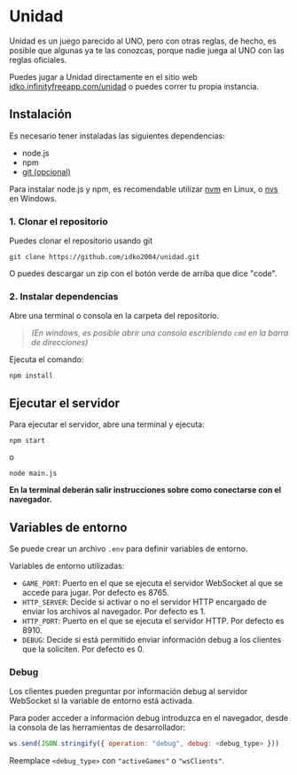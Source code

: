 # Unidad
Unidad es un juego parecido al UNO, pero con otras reglas, de hecho, es posible que algunas ya te las conozcas, porque nadie juega al UNO con las reglas oficiales.

Puedes jugar a Unidad directamente en el sitio web [idko.infinityfreeapp.com/unidad](http://idko.infinityfreeapp.com/unidad/index.html) o puedes correr tu propia instancia.

## Instalación
Es necesario tener instaladas las siguientes dependencias:
- node.js
- npm
- [git (opcional)](https://git-scm.com/)

Para instalar node.js y npm, es recomendable utilizar [nvm](https://github.com/nvm-sh/nvm#installing-and-updating) en Linux, o [nvs](https://github.com/jasongin/nvs#setup) en Windows.
### 1. Clonar el repositorio
Puedes clonar el repositorio usando git
```
git clone https://github.com/idko2004/unidad.git
```
O puedes descargar un zip con el botón verde de arriba que dice "code".

### 2. Instalar dependencias
Abre una terminal o consola en la carpeta del repositorio. 

> _(En windows, es posible abrir una consola escribiendo `cmd` en la barra de direcciones)_

Ejecuta el comando:
```
npm install
```

## Ejecutar el servidor
Para ejecutar el servidor, abre una terminal y ejecuta:
```
npm start
```
o
```
node main.js
```
**En la terminal deberán salir instrucciones sobre como conectarse con el navegador.**

## Variables de entorno
Se puede crear un archivo `.env` para definir variables de entorno.

Variables de entorno utilizadas:

- `GAME_PORT`: Puerto en el que se ejecuta el servidor WebSocket al que se accede para jugar. Por defecto es 8765.
- `HTTP_SERVER`: Decide si activar o no el servidor HTTP encargado de enviar los archivos al navegador. Por defecto es 1.
- `HTTP_PORT`: Puerto en el que se ejecuta el servidor HTTP. Por defecto es 8910.
- `DEBUG`: Decide si está permitido enviar información debug a los clientes que la soliciten. Por defecto es 0.

### Debug
Los clientes pueden preguntar por información debug al servidor WebSocket si la variable de entorno está activada.

Para poder acceder a información debug introduzca en el navegador, desde la consola de las herramientas de desarrollador:
```javascript
ws.send(JSON.stringify({ operation: "debug", debug: <debug_type> }))
```
Reemplace `<debug_type>` con `"activeGames"` o `"wsClients"`.